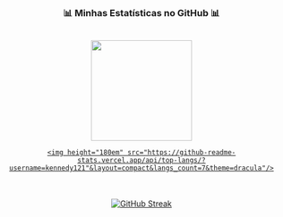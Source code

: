 <div align="center">
  <h3 align="center">📊 Minhas Estatísticas no GitHub 📊</h3>
  <br>
  <a href="https://github.com/kennedy121">
    <img height="180em" src="https://github-readme-stats.vercel.app/api?username=kennedy121"&show_icons=true&theme=dracula&include_all_commits=true&count_private=true"/>
    
    <img height="180em" src="https://github-readme-stats.vercel.app/api/top-langs/?username=kennedy121"&layout=compact&langs_count=7&theme=dracula"/>
  </a>
  <br><br>
  
  <a href="https://git.io/streak-stats">
    <img src="https://github-readme-streak-stats.herokuapp.com/?user=kennedy121&theme=dracula" alt="GitHub Streak" />
  </a>
</div>
